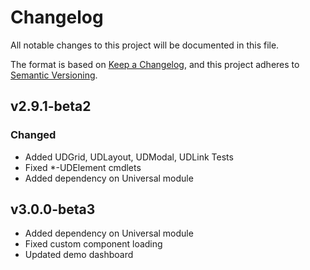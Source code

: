 # Changelog
All notable changes to this project will be documented in this file.

The format is based on [Keep a Changelog](https://keepachangelog.com/en/1.0.0/),
and this project adheres to [Semantic Versioning](https://semver.org/spec/v2.0.0.html).

## v2.9.1-beta2

### Changed 

- Added UDGrid, UDLayout, UDModal, UDLink Tests
- Fixed *-UDElement cmdlets
- Added dependency on Universal module

## v3.0.0-beta3

- Added dependency on Universal module
- Fixed custom component loading
- Updated demo dashboard
